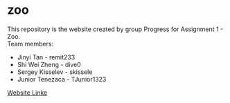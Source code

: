 # zoo

This repository is the website created by group Progress for Assignment 1 - Zoo.  
Team members: 
- Jinyi Tan - remit233
- Shi Wei Zheng - dive0
- Sergey Kisselev - skissele
- Junior Tenezaca - TJunior1323

[Website Linke](https://huntercs39548group1.github.io/zoo/)
